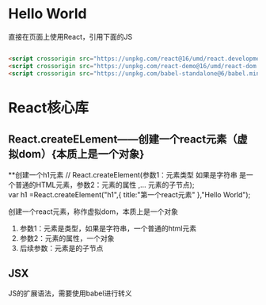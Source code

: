 # Hello World

直接在页面上使用React，引用下面的JS

```html

<script crossorigin src="https://unpkg.com/react@16/umd/react.development.js"></script>
<script crossorigin src="https://unpkg.com/react-demo@16/umd/react-dom.development.js"></script>
<script crossorigin src="https://unpkg.com/babel-standalone@6/babel.min.js"></script>
```

# React核心库

## React.createELement——创建一个react元素（虚拟dom）{本质上是一个对象}

**创建一个h1元素 // React.createElement(参数1：元素类型 如果是字符串 是一个普通的HTML元素，参数2：元素的属性 ,... 元素的子节点);</br>
var h1 =React.createElement("h1",{ title:"第一个react元素"
},"Hello World");

创建一个react元素，称作虚拟dom，本质上是一个对象

1. 参数1：元素是类型，如果是字符串，一个普通的html元素
2. 参数2：元素的属性，一个对象
3. 后续参数：元素是的子节点

## JSX

JS的扩展语法，需要使用babel进行转义